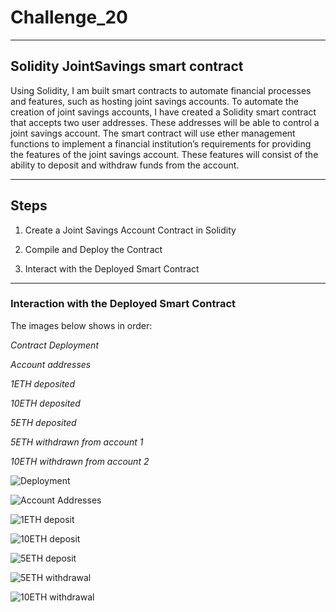 # Challenge_20
---
## Solidity JointSavings smart contract

Using Solidity, I am built smart contracts to automate financial processes and features, such as hosting joint savings accounts.
To automate the creation of joint savings accounts, I have created a Solidity smart contract that accepts two user addresses. These addresses will be able to control a joint savings account. The smart contract will use ether management functions to implement a financial institution’s requirements for providing the features of the joint savings account. These features will consist of the ability to deposit and withdraw funds from the account.

---

## Steps

1. Create a Joint Savings Account Contract in Solidity

2. Compile and Deploy the Contract

3. Interact with the Deployed Smart Contract

---

### Interaction with the Deployed Smart Contract

The images below shows in order:

*Contract Deployment*

*Account addresses*

*1ETH deposited*

*10ETH deposited*

*5ETH deposited*

*5ETH withdrawn from account 1*

*10ETH withdrawn from account 2*


![Deployment](https://user-images.githubusercontent.com/101282610/191891731-263b2635-e9aa-4e3f-8b42-9cd4fde90aa2.png)


![Account Addresses](https://user-images.githubusercontent.com/101282610/191891726-fecb0a55-7106-45f4-a8d9-8ef14c4121a0.png)


![1ETH deposit](https://user-images.githubusercontent.com/101282610/191891723-67ff8c4f-b040-4959-8994-f606ad53b70d.png)


![10ETH deposit](https://user-images.githubusercontent.com/101282610/191891722-b08e462a-9f77-4ecf-8bb9-77256896475d.png)


![5ETH deposit](https://user-images.githubusercontent.com/101282610/191891719-d7fd9731-254f-4ea6-95b3-7e0a0c3f26d3.png)


![5ETH withdrawal](https://user-images.githubusercontent.com/101282610/191891718-0643ed36-30af-4364-bc36-bf2bea0baafe.png)


![10ETH withdrawal](https://user-images.githubusercontent.com/101282610/191891708-951157a1-a9b4-4c03-bbd4-79ab3fa7b06b.png)
